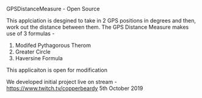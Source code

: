GPSDistanceMeasure - Open Source

This applciation is desgined to take in 2 GPS positions in degrees and then, work out the distance between them. The GPS Distance Measure makes use of 3 formulas - 

1. Modifed Pythagorous Therom
2. Greater Circle
3. Haversine Formula

This applicaiton is open for modification

We developed initial project live on stream - https://www.twitch.tv/copperbeardy 5th October 2019
